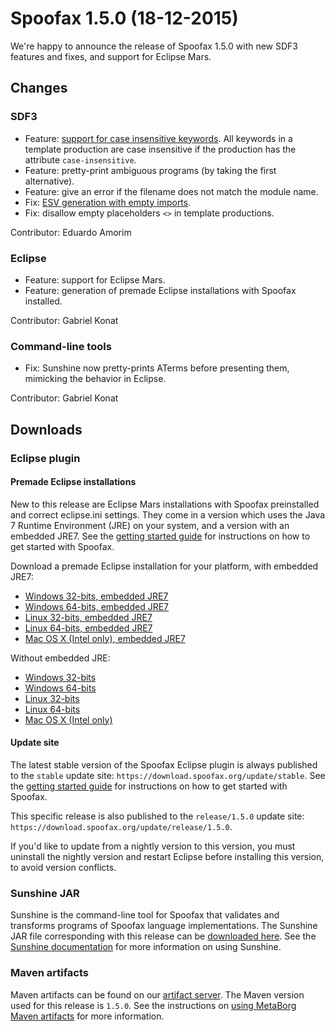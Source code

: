 # Spoofax 1.5.0 (18-12-2015)

We're happy to announce the release of Spoofax 1.5.0 with new SDF3 features and fixes, and support for Eclipse Mars.

## Changes

### SDF3

* Feature: [support for case insensitive keywords](https://yellowgrass.org/issue/Spoofax/954). All keywords in a template production are case insensitive if the production has the attribute `case-insensitive`.
* Feature: pretty-print ambiguous programs (by taking the first alternative).
* Feature: give an error if the filename does not match the module name.
* Fix: [ESV generation with empty imports](https://yellowgrass.org/issue/Spoofax/970).
* Fix: disallow empty placeholders `<>` in template productions.

Contributor: Eduardo Amorim


### Eclipse

* Feature: support for Eclipse Mars.
* Feature: generation of premade Eclipse installations with Spoofax installed.

Contributor: Gabriel Konat


### Command-line tools

* Fix: Sunshine now pretty-prints ATerms before presenting them, mimicking the behavior in Eclipse.

Contributor: Gabriel Konat


## Downloads

### Eclipse plugin

#### Premade Eclipse installations

New to this release are Eclipse Mars installations with Spoofax preinstalled and correct eclipse.ini settings.
They come in a version which uses the Java 7 Runtime Environment (JRE) on your system, and a version with an embedded JRE7.
See the [getting started guide](../../langdev/start.rst) for instructions on how to get started with Spoofax.

Download a premade Eclipse installation for your platform, with embedded JRE7:

* [Windows 32-bits, embedded JRE7](https://download.spoofax.org/update/release/1.5.0/spoofax-win32-x86-jre.zip)
* [Windows 64-bits, embedded JRE7](https://download.spoofax.org/update/release/1.5.0/spoofax-win32-x86_64-jre.zip)
* [Linux 32-bits, embedded JRE7](https://download.spoofax.org/update/release/1.5.0/spoofax-linux-x86-jre.tar.gz)
* [Linux 64-bits, embedded JRE7](https://download.spoofax.org/update/release/1.5.0/spoofax-linux-x86_64-jre.tar.gz)
* [Mac OS X (Intel only), embedded JRE7](https://download.spoofax.org/update/release/1.5.0/spoofax-macosx-x86_64-jre.tar.gz)

Without embedded JRE:

* [Windows 32-bits](https://download.spoofax.org/update/release/1.5.0/spoofax-win32-x86.zip)
* [Windows 64-bits](https://download.spoofax.org/update/release/1.5.0/spoofax-win32-x86_64.zip)
* [Linux 32-bits](https://download.spoofax.org/update/release/1.5.0/spoofax-linux-x86.tar.gz)
* [Linux 64-bits](https://download.spoofax.org/update/release/1.5.0/spoofax-linux-x86_64.tar.gz)
* [Mac OS X (Intel only)](https://download.spoofax.org/update/release/1.5.0/spoofax-macosx-x86_64.tar.gz)


#### Update site

The latest stable version of the Spoofax Eclipse plugin is always published to the `stable` update site: `https://download.spoofax.org/update/stable`. See the [getting started guide](../../langdev/start.rst) for instructions on how to get started with Spoofax.

This specific release is also published to the `release/1.5.0` update site: `https://download.spoofax.org/update/release/1.5.0`.

If you'd like to update from a nightly version to this version, you must uninstall the nightly version and restart Eclipse before installing this version, to avoid version conflicts.


### Sunshine JAR

Sunshine is the command-line tool for Spoofax that validates and transforms programs of Spoofax language implementations.
The Sunshine JAR file corresponding with this release can be [downloaded here](https://download.spoofax.org/update/release/1.5.0/sunshine.jar). See the [Sunshine documentation](https://metaborg.org/spoofax/sunshine) for more information on using Sunshine.


### Maven artifacts

Maven artifacts can be found on our [artifact server](https://artifacts.metaborg.org/content/repositories/releases/org/metaborg/). The Maven version used for this release is `1.5.0`. See the instructions on [using MetaBorg Maven artifacts](../../dev/maven.rst) for more information.
